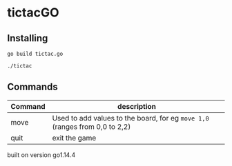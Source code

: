 # tictacGO



## Installing
``` 
go build tictac.go

./tictac

```
## Commands
| Command  | description |
| ------------- | ------------- |
| move  | Used to add values to the board, for eg ```move 1,0```  (ranges from 0,0 to 2,2)  |
| quit  | exit the game  |


built on version go1.14.4

